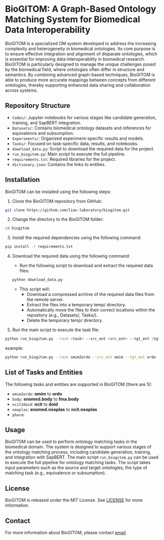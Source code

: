 # BioGITOM: A Graph-Based Ontology Matching System for Biomedical Data Interoperability



BioGITOM is a specialized OM system developed to address the increasing complexity and heterogeneity in biomedical ontologies. Its core purpose is to ensure effective integration and alignment of disparate ontologies, which is essential for improving data interoperability in biomedical research. BioGITOM is particularly designed to manage the unique challenges posed by the biomedical field, where ontologies often differ in structure and semantics. By combining advanced graph-based techniques, BioGITOM is able to produce more accurate mappings between concepts from different ontologies, thereby supporting enhanced data sharing and collaboration across systems.

## Repository Structure

- `Codes/`: Jupyter notebooks for various stages like candidate generation, training, and SapBERT integration.
- `Datasets/`: Contains biomedical ontology datasets and references for equivalence and subsumption.
- `Experiments/`: Organized experiment-specific results and models.
- `Tasks/`: Focused on task-specific data, results, and notebooks.
- `download_data.py`: Script to download the required data for the project.
- `run_biogitom.py`: Main script to execute the full pipeline.
- `requirements.txt`: Required libraries for the project.
- `dictionary.json`: Contains the links to entities.


## Installation

BioGITOM can be installed using the following steps:

1. Clone the BioGITOM repository from GitHub:

```bash
git clone https://github.com/lias-laboratory/biogitom.git
```

2. Change the directory to the BioGITOM folder:

```bash
cd biogitom
```

3. Install the required dependencies using the following command:

```bash
pip install -r requirements.txt
```

4. Download the required data using the following command:

    - Run the following script to download and extract the required data files:

    ```bash
    python download_data.py
    ```
    - This script will:
        - Download a compressed archive of the required data files from the remote server.
        - Extract the files into a temporary temp/ directory.
        - Automatically move the files to their correct locations within the repository (e.g., Datasets/, Tasks/).
        - Delete the temporary temp/ directory.
5. Run the main script to execute the task file:

```bash
python run_biogitom.py --task <task> --src_ent <src_ent> --tgt_ent <tgt_ent>
```

example:

```bash
python run_biogitom.py --task omim2ordo --src_ent omim --tgt_ent ordo
```

## List of Tasks and Entities

The following tasks and entities are supported in BioGITOM (there are 5):

- `omim2ordo`: **omim** to **ordo**
- `body`: **snomed.body** to **fma.body**
- `ncit2doid`: **ncit** to **doid**
- `neoplas`: **snomed.neoplas** to **ncit.neoplas**
- `pharm`: 

## Usage

BioGITOM can be used to perform ontology matching tasks in the biomedical domain. The system is designed to support various stages of the ontology matching process, including candidate generation, training, and integration with SapBERT. The main script `run_biogitom.py` can be used to execute the full pipeline for ontology matching tasks. The script takes input parameters such as the source and target ontologies, the type of matching task (e.g., equivalence or subsumption).

## License

BioGITOM is released under the MIT License. See [LICENSE](LICENSE) for more information.

## Contact

For more information about BioGITOM, please contact [email](email).